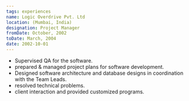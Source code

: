 ```yaml
---
tags: experiences
name: Logic Overdrive Pvt. Ltd
location: (Mumbai, India)
designation: Project Manager
fromDate: October, 2002
toDate: March, 2004
date: 2002-10-01
---
```


* Supervised QA for the software.
* prepared & managed project plans for software development.
* Designed software architecture and database designs in coordination with the Team Leads.
* resolved technical problems.
* client interaction and provided customized programs.
